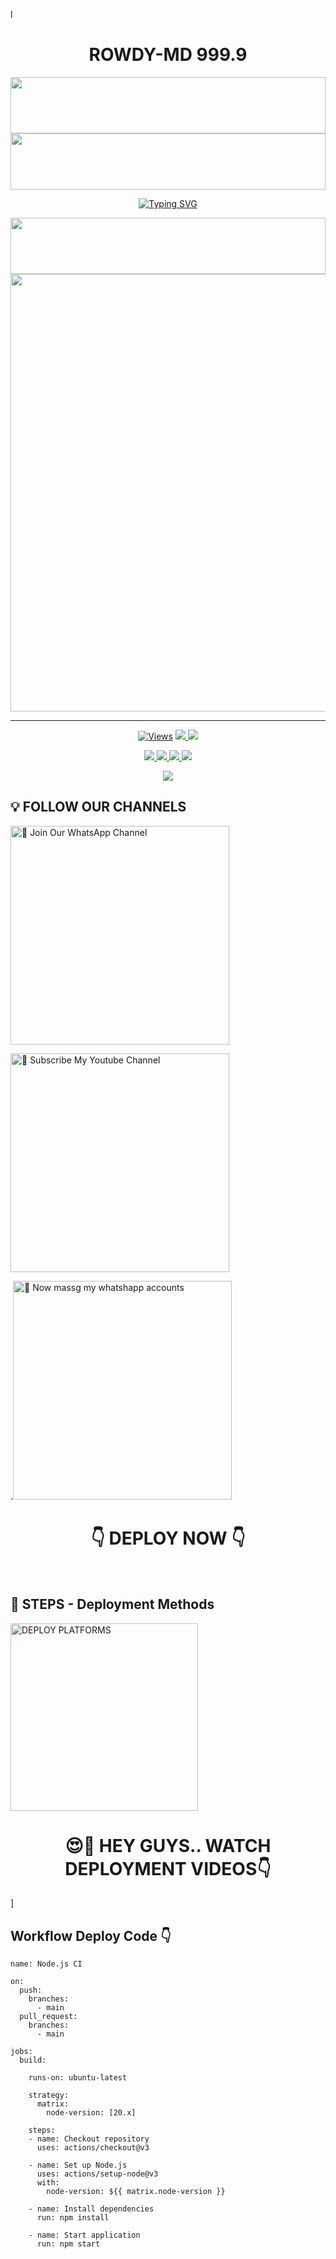 l
<h1 align="center">ROWDY-MD 999.9</h1>

<img src="https://i.ibb.co/XLHwccH/08b166cc5426abb3.jpg" height="90" width="100%">
<img src="https://i.imgur.com/dBaSKWF.gif" height="90" width="100%">

<p align="center">
<a href="https://git.io/typing-svg"><img src="https://readme-typing-svg.demolab.com/?font=Fira+Code&weight=700&size=33&pause=1000&color=5513F7&width=435&lines=ROWDY+MD+WHATSAPP+BOT" alt="Typing SVG" /></a>
</p>
<p align="center">
<a href="https://github.com/Rowdykaryek/">
     <img src="https://i.imgur.com/dBaSKWF.gif" height="90" width="100%">
   
<img src="https://i.ibb.co/BBMJK88/3fbcd0b9bc23eb4e.jpg"  width="700px">
</a>
<hr>


<p align="center">

  <a href="https://github.com/Rowdykaryek/ROWDY">
    <img src="https://hits.seeyoufarm.com/api/count/incr/badge.svg?url=https%3A%2F%2Fgithub.com%2FVaRowdy karyek%2FROWDY&count_bg=%2379C83D&title_bg=%23555555&icon=gitpod.svg&icon_color=%23E7E7E7&title=Views&edge_flat=false" alt="Views"/></a>
  
  </a>
  <a href="https://github.com/Rowdykaryek/ROWDY/fork">
    <img src="https://img.shields.io/github/forks/Rowdykaryek/ROWDY?label=Fork&style=social">
    
  </a>
  <a href="https://github.com/Rowdykaryrk/ROWDY/stargazers">
    <img src="https://img.shields.io/github/stars/Rowdykaryek/ROWDY?style=social">
  </a>
</p>

<p align="center">
  <a href="https://github/Rowdykaryek/ROWDY">
    <img src="https://img.shields.io/github/repo-size/Rowdykaryek/ROWDY?color=purple&label=Repo%20Size&style=plastic">

  </a>
  <a href="https://github.com/Rowdykaryek/ROWDY">
    <img src="https://img.shields.io/github/license/Rowdykaryek/ROWDY?color=purple&label=License&style=plastic">

  </a>
  <a href="https://github.com/Rowdykaryek/ROWDY">
    <img src="https://img.shields.io/github/languages/top/Rowdykaryek/ROWDY?color=purple&label=Javascript&style=plastic">

  </a>
  <a href="https://github.com/Rowdykayek/ROWDY">
    <img src="https://img.shields.io/static/v1?label=Author&message=Vajira%20Rathnayake&color=purple&style=plastic">

  </a>
  </p>
 <p align="center">
  <a href="https://github.com/Rowdykaryek/ROWDY">
    <img src="https://img.shields.io/badge/OUR%20%20%20TEAM-Technical%20Cybers%20(TC)-purple&style=plastic">

  </a>
</p>

## 💡 FOLLOW OUR CHANNELS

<a href="https://whatsapp.com/channel/0029Vb3930A4IBhEddCmjD0U"><img src="https://img.shields.io/badge/Join%20Our%20WhatsApp%20Channel-blue" alt="📎 Join Our WhatsApp Channel" width="350"></a>

<a href="https://youtube.com/@cyberrowdy-e4p?si=jY5rSnSkLESNzs_-"><img src="https://img.shields.io/badge/Subscribe%20My%20Youtube%20Channel-red" alt="📎 Subscribe My Youtube Channel" width="350"></a>

.<a href="https://wa.me/message/TVV5ALKIG3AXO1"><img src="https://img.shields.io/badge/NOW_MSG%20My%20Whatshapp %20accounts-white" alt="📎 Now massg my whatshapp accounts" width="350"></a>
<br>

<div align="center">
 
  <h1>👇 DEPLOY NOW 👇</h1>
</div>

<br>


## 🎀 STEPS -  Deployment Methods

<a href="https://tdd-gangs.github.io/Deployme"><img src="https://img.shields.io/badge/DEPLOYMENT%20METHODS-green" alt="DEPLOY PLATFORMS" width="300"></a>
<br>


<div align="center">
 
  <h1>😍👀 HEY GUYS.. WATCH DEPLOYMENT VIDEOS👇</h1>
</div>






































]




## Workflow Deploy Code 👇


```
name: Node.js CI

on:
  push:
    branches:
      - main
  pull_request:
    branches:
      - main

jobs:
  build:

    runs-on: ubuntu-latest

    strategy:
      matrix:
        node-version: [20.x]

    steps:
    - name: Checkout repository
      uses: actions/checkout@v3

    - name: Set up Node.js
      uses: actions/setup-node@v3
      with:
        node-version: ${{ matrix.node-version }}

    - name: Install dependencies
      run: npm install

    - name: Start application
      run: npm start
```
